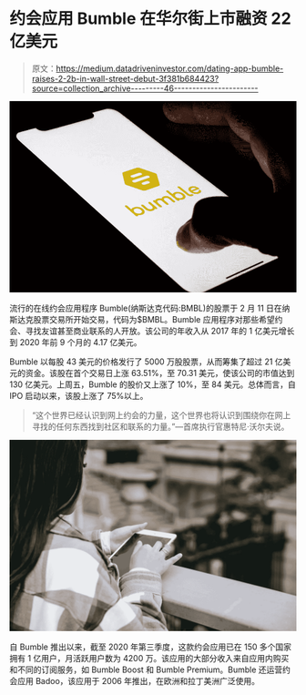 # 约会应用 Bumble 在华尔街上市融资 22 亿美元

> 原文：<https://medium.datadriveninvestor.com/dating-app-bumble-raises-2-2b-in-wall-street-debut-3f381b684423?source=collection_archive---------46----------------------->

![](img/a082fbe21fd47c2235831093f373d3d3.png)

流行的在线约会应用程序 Bumble(纳斯达克代码:BMBL)的股票于 2 月 11 日在纳斯达克股票交易所开始交易，代码为$BMBL。Bumble 应用程序对那些希望约会、寻找友谊甚至商业联系的人开放。该公司的年收入从 2017 年的 1 亿美元增长到 2020 年前 9 个月的 4.17 亿美元。

Bumble 以每股 43 美元的价格发行了 5000 万股股票，从而筹集了超过 21 亿美元的资金。该股在首个交易日上涨 63.51%，至 70.31 美元，使该公司的市值达到 130 亿美元。上周五，Bumble 的股价又上涨了 10%，至 84 美元。总体而言，自 IPO 启动以来，该股上涨了 75%以上。

> “这个世界已经认识到网上约会的力量，这个世界也将认识到围绕你在网上寻找的任何东西找到社区和联系的力量。”—首席执行官惠特尼·沃尔夫说。

![](img/5ddd3a2bbcffa09869803897df27b0fd.png)

自 Bumble 推出以来，截至 2020 年第三季度，这款约会应用已在 150 多个国家拥有 1 亿用户，月活跃用户数为 4200 万。该应用的大部分收入来自应用内购买和不同的订阅服务，如 Bumble Boost 和 Bumble Premium。Bumble 还运营约会应用 Badoo，该应用于 2006 年推出，在欧洲和拉丁美洲广泛使用。